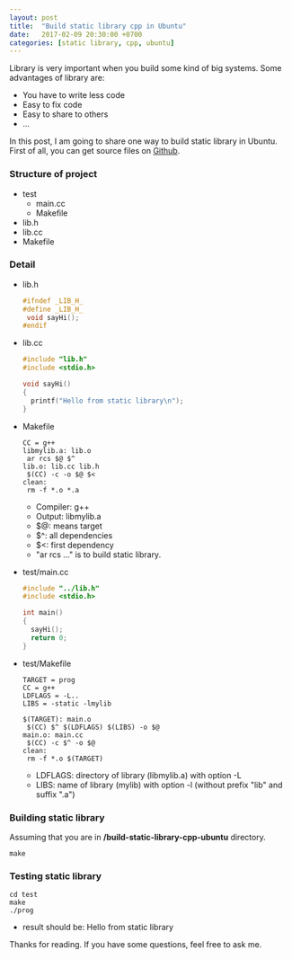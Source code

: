 ```yaml
---
layout: post
title:  "Build static library cpp in Ubuntu"
date:   2017-02-09 20:30:00 +0700
categories: [static library, cpp, ubuntu]
---
```


Library is very important when you build some kind of big systems. Some advantages of library are:

 * You have to write less code
 * Easy to fix code
 * Easy to share to others
 * ...
 
In this post, I am going to share one way to build static library in Ubuntu. First of all, you can get source files on [Github](https://github.com/phamvanlam/stack-problems/tree/master/build-static-library-cpp-ubuntu).

### Structure of project

 * test
   + main.cc
   + Makefile
 * lib.h
 * lib.cc
 * Makefile
 
### Detail
 
 * lib.h
   
   ```cpp
   #ifndef _LIB_H_
   #define _LIB_H_
  	void sayHi();
   #endif
   ```
   
 * lib.cc
 
   ```cpp
   #include "lib.h"
   #include <stdio.h>

   void sayHi()
   {
	 printf("Hello from static library\n");
   }
   ```
 
 * Makefile
 
   ```make
   CC = g++
   libmylib.a: lib.o
 	ar rcs $@ $^
   lib.o: lib.cc lib.h
	$(CC) -c -o $@ $<
   clean:
	rm -f *.o *.a
   ```
 
   * Compiler: g++
   * Output: libmylib.a
   * $@: means target
   * $^: all dependencies
   * $<: first dependency
   * "ar rcs ..." is to build static library.
  
 * test/main.cc
 
   ```cpp
   #include "../lib.h"
   #include <stdio.h>

   int main()
   {
	 sayHi();
	 return 0;
   }
   ```
 
* test/Makefile

   ```make
   TARGET = prog
   CC = g++
   LDFLAGS = -L..
   LIBS = -static -lmylib

   $(TARGET): main.o
	$(CC) $^ $(LDFLAGS) $(LIBS) -o $@
   main.o: main.cc
	$(CC) -c $^ -o $@
   clean:
	rm -f *.o $(TARGET)
   ```

   * LDFLAGS: directory of library (libmylib.a) with option -L
   * LIBS: name of library (mylib) with option -l (without prefix "lib" and suffix ".a")

### Building static library

Assuming that you are in **/build-static-library-cpp-ubuntu** directory.

```
make
```

### Testing static library

```
cd test
make
./prog
```

- result should be: Hello from static library

 
Thanks for reading. If you have some questions, feel free to ask me.
